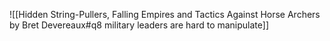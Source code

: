 ![[Hidden String-Pullers, Falling Empires and Tactics Against Horse Archers by Bret Devereaux#q8 military leaders are hard to manipulate]]

